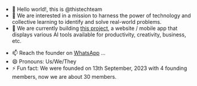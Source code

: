 - 👋 Hello world!, this is @thistechteam
- 👀 We are interested in a mission to harness the power of technology and collective learning to identify and solve real-world problems.
- 🌱 We are currently building [this project](https://this-team.vercel.app/), a website / mobile app that displays various AI tools available for productivity, creativity, business, etc.
<!--- 💞️ I’m looking to collaborate on ...-->
- 📫 Reach the founder on [WhatsApp](https://wa.me/233509581027) ...
- 😄 Pronouns: Us/We/They
- ⚡ Fun fact: We were founded on 13th September, 2023 with 4 founding members, now we are about 30 members.

<!---
thistechteam/thistechteam is a ✨ special ✨ repository because its `README.md` (this file) appears on your GitHub profile.
You can click the Preview link to take a look at your changes.
--->
